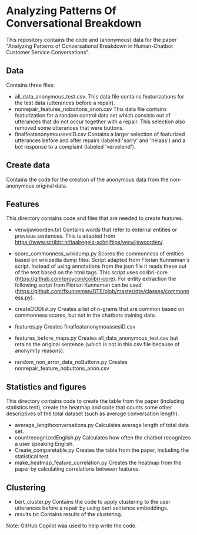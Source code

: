 # Analyzing Patterns Of Conversational Breakdown

This repository contains the code and (anonymous) data for the paper "Analyzing Patterns of Conversational Breakdown in Human-Chatbot Customer Service Conversations".

## Data
Contains three files:
- all_data_anonymous_test.csv. This data file contains featurizations for the test data (utterances before a repair).
- nonrepair_features_nobuttons_anon.csv This data file contains featurization for a random control data set which consists out of utterances that do not occur together with a repair. This selection also removed some utterances that were buttons.
- finalfeatanonymoussesID.csv Contains a larger selection of featurized utterances before and after repairs (labeled 'sorry' and 'helaas') and a bot response to a complaint (labeled 'vervelend'). 

## Create data
Contains the code for the creation of the anonymous data from the non-anonymous original data.

## Features
This directory contains code and files that are needed to create features.
- verwijswoorden.txt Contains words that refer to external entities or previous sentences. This is adapted from https://www.scribbr.nl/taalregels-schrijftips/verwijswoorden/.
- score_commonness_wikidump.py Scores the commonness of entities based on wikipedia dump files. Script adapted from Florian Kunneman's script. Instead of using annotations from the json file it reads these out of the text based on the html tags. This script uses colibri-core (https://github.com/proycon/colibri-core). For entity extraction the following script from Florian Kunneman can be used (https://github.com/fkunneman/DTE/blob/master/dte/classes/commonness.py).
- createOODlist.py Creates a list of n-grams that are common based on commonness scores, but not in the chatbots training data.

- features.py Creates finalfeatanonymoussesID.csv
- features_before_maps.py Creates all_data_anonymous_test.csv but retains the original sentence (which is not in this csv file because of anonymity reasons).
- random_non_error_data_noButtons.py Creates nonrepair_feature_nobuttons_anon.csv 

## Statistics and figures
This directory contains code to create the table from the paper (including statistics test), create the heatmap and code that counts some other descriptives of the total dataset (such as average conversation length).

- average_lengthconversations.py Calculates average length of total data set.
- countrecognizedEnglish.py Calculates how often the chatbot recognizes a user speaking English.
- Create_comparetable.py Creates the table from the paper, including the statistical test.
- make_heatmap_feature_correlation.py Creates the heatmap from the paper by calculating correlations between features.

## Clustering 
- bert_cluster.py Contains the code to apply clustering to the user utterances before a repair by using bert sentence embeddings.
- results.txt Contains results of the clustering.





Note: GitHub Copilot was used to help write the code.
